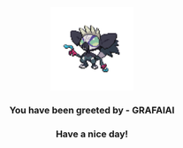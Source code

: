 <p align="center">
            <img src="https://raw.githubusercontent.com/PokeAPI/sprites/master/sprites/pokemon/945.png" width="150" height="150">
          </p>
          <h3 align="center">You have been greeted by - <b>GRAFAIAI</b></h3>
          <h3 align="center">Have a nice day!</h3>
